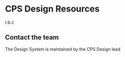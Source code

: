 
# CPS Design Resources

t.b.c

## Contact the team

The  Design System is maintained by the CPS Design lead



